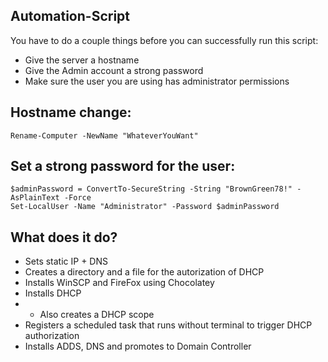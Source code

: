 ﻿## Automation-Script

You have to do a couple things before you can successfully run this script:

- Give the server a hostname
- Give the Admin account a strong password
- Make sure the user you are using has administrator permissions

## Hostname change:

```
Rename-Computer -NewName "WhateverYouWant"
```

## Set a strong password for the user:

```
$adminPassword = ConvertTo-SecureString -String "BrownGreen78!" -AsPlainText -Force
Set-LocalUser -Name "Administrator" -Password $adminPassword
```

## What does it do?

- Sets static IP + DNS
- Creates a directory and a file for the autorization of DHCP
- Installs WinSCP and FireFox using Chocolatey
- Installs DHCP
- - Also creates a DHCP scope
- Registers a scheduled task that runs without terminal to trigger DHCP authorization
- Installs ADDS, DNS and promotes to Domain Controller
